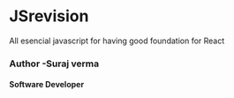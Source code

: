 # JSrevision
All esencial javascript for having good foundation for React
<br/>
<h3>Author -Suraj verma</h3>
<h4>Software Developer</h4>

